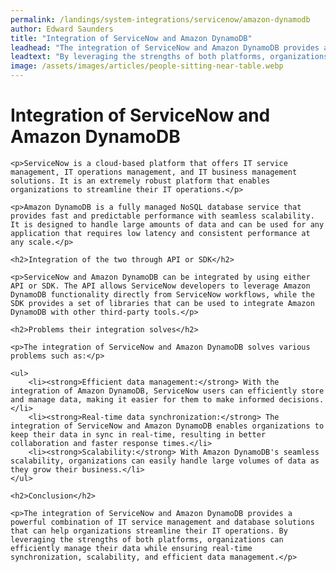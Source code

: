 ```yaml
---
permalink: /landings/system-integrations/servicenow/amazon-dynamodb
author: Edward Saunders
title: "Integration of ServiceNow and Amazon DynamoDB"
leadhead: "The integration of ServiceNow and Amazon DynamoDB provides a powerful combination of IT service management and database solutions that can help organizations streamline their IT operations"
leadtext: "By leveraging the strengths of both platforms, organizations can efficiently manage their data while ensuring real-time synchronization, scalability, and efficient data management."
image: /assets/images/articles/people-sitting-near-table.webp
---
```

<div class="arttext">	<h1>Integration of ServiceNow and Amazon DynamoDB</h1>

	<p>ServiceNow is a cloud-based platform that offers IT service management, IT operations management, and IT business management solutions. It is an extremely robust platform that enables organizations to streamline their IT operations.</p>

	<p>Amazon DynamoDB is a fully managed NoSQL database service that provides fast and predictable performance with seamless scalability. It is designed to handle large amounts of data and can be used for any application that requires low latency and consistent performance at any scale.</p>

	<h2>Integration of the two through API or SDK</h2>

	<p>ServiceNow and Amazon DynamoDB can be integrated by using either API or SDK. The API allows ServiceNow developers to leverage Amazon DynamoDB functionality directly from ServiceNow workflows, while the SDK provides a set of libraries that can be used to integrate Amazon DynamoDB with other third-party tools.</p>

	<h2>Problems their integration solves</h2>
	
	<p>The integration of ServiceNow and Amazon DynamoDB solves various problems such as:</p>

	<ul>
		<li><strong>Efficient data management:</strong> With the integration of Amazon DynamoDB, ServiceNow users can efficiently store and manage data, making it easier for them to make informed decisions.</li>
		<li><strong>Real-time data synchronization:</strong> The integration of ServiceNow and Amazon DynamoDB enables organizations to keep their data in sync in real-time, resulting in better collaboration and faster response times.</li>
		<li><strong>Scalability:</strong> With Amazon DynamoDB's seamless scalability, organizations can easily handle large volumes of data as they grow their business.</li>
	</ul>

	<h2>Conclusion</h2>

	<p>The integration of ServiceNow and Amazon DynamoDB provides a powerful combination of IT service management and database solutions that can help organizations streamline their IT operations. By leveraging the strengths of both platforms, organizations can efficiently manage their data while ensuring real-time synchronization, scalability, and efficient data management.</p>
</div>